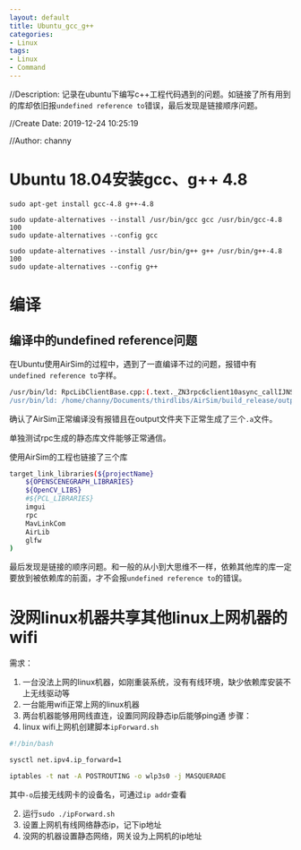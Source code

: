 ```yaml
---
layout: default
title: Ubuntu_gcc_g++
categories:
- Linux
tags:
- Linux
- Command
---
```

//Description: 记录在ubuntu下编写c++工程代码遇到的问题。如链接了所有用到的库却依旧报`undefined reference to`错误，最后发现是链接顺序问题。

//Create Date: 2019-12-24 10:25:19

//Author: channy

# Ubuntu 18.04安装gcc、g++ 4.8
```
sudo apt-get install gcc-4.8 g++-4.8

sudo update-alternatives --install /usr/bin/gcc gcc /usr/bin/gcc-4.8 100
sudo update-alternatives --config gcc

sudo update-alternatives --install /usr/bin/g++ g++ /usr/bin/g++-4.8 100
sudo update-alternatives --config g++
```

# 编译
## 编译中的undefined reference问题

在Ubuntu使用AirSim的过程中，遇到了一直编译不过的问题，报错中有`undefined reference to`字样。
```sh
/usr/bin/ld: RpcLibClientBase.cpp:(.text._ZN3rpc6client10async_callIJNSt7__cxx1112basic_stringIcSt11char_traitsIcESaIcEEES7_fS7_bEEESt6futureIN14clmdep_msgpack2v113object_handleEERKS7_DpT_[_ZN3rpc6client10async_callIJNSt7__cxx1112basic_stringIcSt11char_traitsIcESaIcEEES7_fS7_bEEESt6futureIN14clmdep_msgpack2v113object_handleEERKS7_DpT_]+0x1b1): undefined reference to `rpc::client::post(std::shared_ptr<clmdep_msgpack::v1::sbuffer>, int, std::__cxx11::basic_string<char, std::char_traits<char>, std::allocator<char> > const&, std::shared_ptr<std::promise<clmdep_msgpack::v1::object_handle> >)'
/usr/bin/ld: /home/channy/Documents/thirdlibs/AirSim/build_release/output/lib/libAirLib.a(RpcLibClientBase.cpp.o): in function `std::future<clmdep_msgpack::v1::object_handle> rpc::client::async_call<msr::airlib_rpclib::RpcLibAdaptorsBase::Vector3r, int, int, int, float, std::__cxx11::basic_string<char, std::char_traits<char>, std::allocator<char> > >(std::__cxx11::basic_string<char, std::char_traits<char>, std::allocator<char> > const&, msr::airlib_rpclib::RpcLibAdaptorsBase::Vector3r, int, int, int, float, std::__cxx11::basic_string<char, std::char_traits<char>, std::allocator<char> >)':
```

确认了AirSim正常编译没有报错且在output文件夹下正常生成了三个`.a`文件。

单独测试rpc生成的静态库文件能够正常通信。

使用AirSim的工程也链接了三个库
```sh
target_link_libraries(${projectName} 
    ${OPENSCENEGRAPH_LIBRARIES}
    ${OpenCV_LIBS}
    #${PCL_LIBRARIES}
    imgui
    rpc
    MavLinkCom
    AirLib
    glfw
)
```

最后发现是链接的顺序问题。和一般的从小到大思维不一样，依赖其他库的库一定要放到被依赖库的前面，才不会报`undefined reference to`的错误。

# 没网linux机器共享其他linux上网机器的wifi
需求：
1. 一台没法上网的linux机器，如刚重装系统，没有有线环境，缺少依赖库安装不上无线驱动等
2. 一台能用wifi正常上网的linux机器
3. 两台机器能够用网线直连，设置同网段静态ip后能够ping通
步骤：
1. linux wifi上网机创建脚本`ipForward.sh`
```sh
#!/bin/bash

sysctl net.ipv4.ip_forward=1

iptables -t nat -A POSTROUTING -o wlp3s0 -j MASQUERADE
```

其中`-o`后接无线网卡的设备名，可通过`ip addr`查看

2. 运行`sudo ./ipForward.sh`
3. 设置上网机有线网络静态ip，记下ip地址
4. 没网的机器设置静态网络，网关设为上网机的ip地址